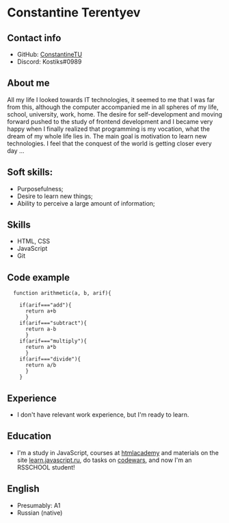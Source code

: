 # Constantine Terentyev

## Contact info

- GitHub: [ConstantineTU](https://github.com/ConstantineTU) 
- Discord: Kostiks#0989


## About me

All my life I looked towards IT technologies, it seemed to me that I was far from this, although the computer accompanied me in all spheres of my life, school, university, work, home. The desire for self-development and moving forward pushed to the study of frontend development and I became very happy when I finally realized that programming is my vocation, what the dream of my whole life lies in. The main goal is motivation to learn new technologies.
I feel that the conquest of the world is getting closer every day ...

## Soft skills:

- Purposefulness;
- Desire to learn new things;
- Ability to perceive a large amount of information;

## Skills

- HTML, CSS
- JavaScript
- Git

## Code example

```
  function arithmetic(a, b, arif){
    
    if(arif==="add"){
      return a+b
      }
    if(arif==="subtract"){
      return a-b
      }    
    if(arif==="multiply"){
      return a*b
      }
    if(arif==="divide"){
      return a/b
      }
    }
```

## Experience

- I don't have relevant work experience, but I'm ready to learn.


## Education

- I'm a study in JavaScript, courses at [htmlacademy](https://htmlacademy.ru/courses) and materials on the site [learn.javascript.ru](https://learn.javascript.ru/), do tasks on [codewars](https://www.codewars.com/users/ConstantineTU), and now I'm an RSSCHOOL student!

## English

- Presumably: A1
- Russian (native)